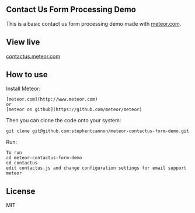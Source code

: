 Contact Us Form Processing Demo
------------
This is a basic contact us form processing demo made with [meteor.com](http://www.meteor.com).

View live
----------
[contactus.meteor.com](http://contactus.meteor.com)

How to use
----------

Install Meteor:

    [meteor.com](http://www.meteor.com)
    or
    [meteor on github](https://github.com/meteor/meteor)

Then you can clone the code onto your system:

    git clone git@github.com:stephentcannon/meteor-contactus-form-demo.git

Run:
    
    To run
    cd meteor-contactus-form-demo
    cd contactus
    edit contactus.js and change configuration settings for email support
    meteor 

License
------------
MIT